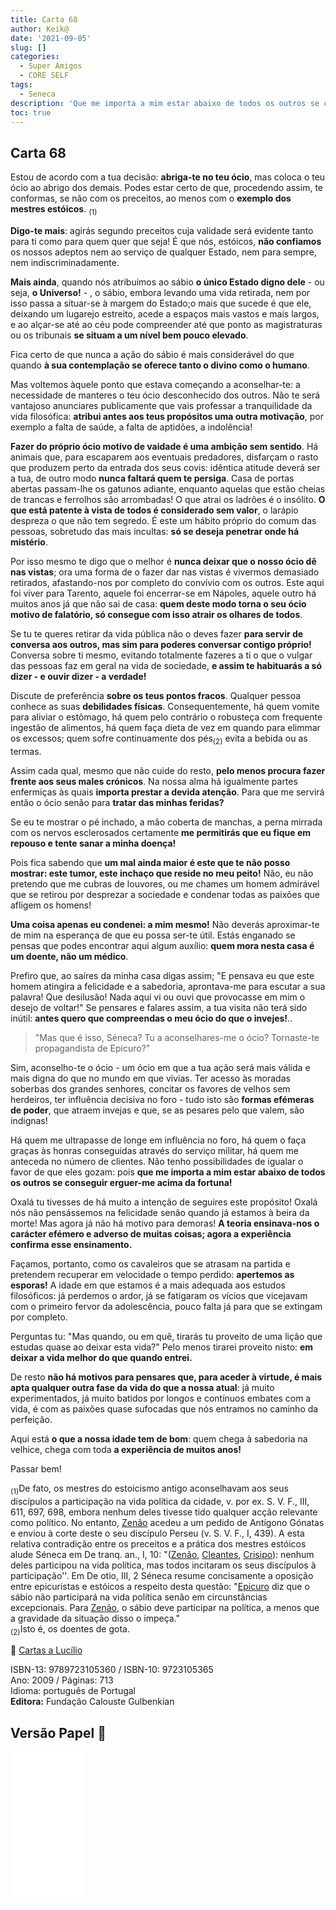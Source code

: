```yaml
---
title: Carta 68
author: Keik@
date: '2021-09-05'
slug: []
categories:
  - Super Amigos
  - CORE SELF
tags:
  - Seneca
description: 'Que me importa a mim estar abaixo de todos os outros se conseguir erguer-me acima da fortuna!'
toc: true
---
```


## Carta 68

Estou de acordo com a tua decisão: **abriga-te no teu ócio**, mas coloca o teu ócio ao abrigo dos demais. Podes estar certo de que, procedendo assim, te conformas, se não com os preceitos, ao menos com o **exemplo dos mestres estóicos**. <sub>(1)</sub>


**Digo-te mais**: agirás segundo preceitos cuja validade será evidente tanto para ti como para quem quer que seja! É que nós, estóicos, **não confiamos** os nossos adeptos nem ao serviço de qualquer Estado, nem para sempre, nem indiscriminadamente. 

**Mais ainda**, quando nós atribuimos ao sábio **o único Estado digno dele** - ou seja, **o Universo!** - , o sábio, embora levando uma vida retirada, nem por isso passa a situar-se à margem do Estado;o mais que sucede é que ele, deixando um lugarejo estreito, acede a espaços mais vastos e mais largos, e ao alçar-se até ao céu pode compreender até que ponto as magistraturas ou os tribunais **se situam a um nível bem pouco elevado**. 

Fica certo de que nunca a ação do sábio é mais considerável do que quando **à sua contemplação se oferece tanto o divino como o humano**.

Mas voltemos àquele ponto que estava começando a aconselhar-te: a necessidade de manteres o teu ócio desconhecido dos outros. Não te será vantajoso anunciares publicamente que vais professar a tranquilidade da vida filosófica: **atribui antes aos teus propósitos uma outra motivação**, por exemplo a falta de saúde, a falta de aptidões, a indolência! 

**Fazer do próprio ócio motivo de vaidade é uma ambição sem sentido**. Há animais que, para escaparem aos eventuais predadores, disfarçam o rasto que produzem perto da entrada dos seus covis: idêntica atitude deverá ser a tua, de outro modo **nunca faltará quem te persiga**. Casa de portas abertas passam-lhe os gatunos adiante, enquanto aquelas que estão cheias de trancas e ferrolhos são arrombadas! O que atrai os ladrões é o insólito. **O que está patente à vista de todos é considerado sem valor**, o larápio despreza o que não tem segredo. É este um hábito próprio do comum das pessoas, sobretudo das mais incultas: **só se deseja penetrar onde há mistério**.

Por isso mesmo te digo que o melhor é **nunca deixar que o nosso ócio dê nas vistas**; ora uma forma de o fazer dar nas vistas é vivermos demasiado retirados, afastando-nos por completo do convívio com os outros. Este aqui foi viver para Tarento, aquele foi encerrar-se em Nápoles, aquele outro há muitos anos já que não sai de casa: **quem deste modo torna o seu ócio motivo de falatório, só consegue com isso atrair os olhares de todos**.

Se tu te queres retirar da vida pública não o deves fazer **para servir de conversa aos outros, mas sim para poderes conversar contigo próprio!** Conversa sobre ti mesmo, evitando totalmente fazeres a ti o que o vulgar das pessoas faz em geral na vida de sociedade, **e assim te habituarás a só dizer - e ouvir dizer - a verdade!** 

Discute de preferência **sobre os teus pontos fracos**. Qualquer pessoa conhece as suas **debilidades físicas**. Consequentemente, há quem vomite para aliviar o estômago, há quem pelo contrário o robusteça com frequente ingestão de alimentos, há quem faça dieta de vez em quando para elimmar os excessos; quem sofre continuamente dos pés<sub>(2)</sub> evita a bebida ou as termas. 

Assim cada qual, mesmo que não cuide do resto, **pelo menos procura fazer frente aos seus males crónicos**. Na nossa alma há igualmente partes enfermiças às quais **importa prestar a devida atenção**. Para que me servirá então o ócio senão para **tratar das minhas feridas?**

Se eu te mostrar o pé inchado, a mão coberta de manchas, a perna mirrada com os nervos esclerosados certamente **me permitirás que eu fique em repouso e tente sanar a minha doença!**

Pois fica sabendo que **um mal ainda maior é este que te não posso mostrar: este tumor, este inchaço que reside no meu peito!** Não, eu não pretendo que me cubras de louvores, ou me chames um homem admirável que se retirou por desprezar a sociedade e condenar todas as paixões que afligem os homens! 

**Uma coisa apenas eu condenei: a mim mesmo!** Não deverás aproximar-te de mim na esperança de que eu possa ser-te útil. Estás enganado se pensas que podes encontrar aqui algum auxílio: **quem mora nesta casa é um doente, não um médico**. 

Prefiro que, ao saíres da minha casa digas assim; "E pensava eu que este homem atingira a felicidade e a sabedoria, aprontava-me para escutar a sua palavra! Que desilusão! Nada aqui vi ou ouvi que provocasse em mim o desejo de voltar!" Se pensares e falares assim, a tua visita não terá sido inútil: **antes quero que compreendas o meu ócio do que o invejes!**.. 

> "Mas que é isso, Séneca? Tu a aconselhares-me o ócio? Tornaste-te propagandista de Epicuro?"

Sim, aconselho-te o ócio - um ócio em que a tua ação será mais válida e mais digna do que no mundo em que vivias. Ter acesso às moradas soberbas dos grandes senhores, concitar os favores de velhos sem herdeiros, ter influência decisiva no foro - tudo isto são **formas efémeras de poder**, que atraem invejas e que, se as pesares pelo que valem, são indignas! 

Há quem me ultrapasse de longe em influência no foro, há quem o faça graças às honras conseguidas através do serviço militar, há quem me anteceda no número de clientes. Não tenho possibilidades de igualar o favor de que eles gozam: pois **que me importa a mim estar abaixo de todos os outros se conseguir erguer-me acima da fortuna!**

Oxalá tu tivesses de há muito a intenção de seguires este propósito! Oxalá nós não pensássemos na felicidade senão quando já estamos à beira da morte! Mas agora já não há motivo para demoras! **A teoria ensinava-nos o carácter efémero e adverso de muitas coisas; agora a experiência confirma esse ensinamento.**

Façamos, portanto, como os cavaleiros que se atrasam na partida e pretendem recuperar em velocidade o tempo perdido: **apertemos as esporas!** A idade em que estamos é a mais adequada aos estudos filosóficos: já perdemos o ardor, já se fatigaram os vícios que vicejavam com o primeiro fervor da adolescência, pouco falta já para que se extingam por completo. 

Perguntas tu: "Mas quando, ou em quê, tirarás tu proveito de uma lição que estudas quase ao deixar esta vida?" Pelo menos tirarei proveito nisto: **em deixar a vida melhor do que quando entrei.**

De resto **não há motivos para pensares que, para aceder à virtude, é mais apta qualquer outra fase da vida do que a nossa atual**: já muito experimentados, já muito batidos por longos e contínuos embates com a vida, é com as paixões quase sufocadas que nós entramos no caminho da perfeição.

Aqui está **o que a nossa idade tem de bom**: quem chega à sabedoria na velhice, chega com toda **a experiência de muitos anos!**

Passar bem!


<sub>(1)</sub>De fato, os mestres do estoicismo antigo aconselhavam aos seus discípulos a participação na vida política da cidade, v. por ex. S. V. F., III, 611, 697, 698, embora nenhum deles tivesse tido qualquer acção relevante como político. No entanto, [Zenão](https://pt.wikipedia.org/wiki/Zen%C3%A3o_de_C%C3%ADtio) acedeu a um pedido de Antígono Gónatas e enviou à corte deste o seu discípulo Perseu (v. S. V. F., I, 439). A esta relativa contradição entre os preceitos e a prática dos mestres estóicos alude Séneca em De tranq. an., I, 10: "([Zenão](https://pt.wikipedia.org/wiki/Zen%C3%A3o_de_C%C3%ADtio), [Cleantes](https://pt.wikipedia.org/wiki/Cleantes_de_Assos), [Crisipo](https://pt.wikipedia.org/wiki/Crisipo_de_Solos)): nenhum deles participou na vida política, mas todos incitaram os seus discípulos à participação''. Em De otio, III, 2 Séneca resume concisamente a oposição entre epicuristas e estóicos a respeito desta questão: "[Epicuro](https://pt.wikipedia.org/wiki/Epicuro) diz que o sábio não participará na vida política senão em circunstâncias excepcionais. Para [Zenão](https://pt.wikipedia.org/wiki/Zen%C3%A3o_de_C%C3%ADtio), o sábio deve participar na política, a menos que a gravidade da situação disso o impeça."  
<sub>(2)</sub>Isto é, os doentes de gota.  

:book: [Cartas a Lucílio](https://www.skoob.com.br/cartas-a-lucilio-37684ed41245.html)

ISBN-13: 9789723105360 / ISBN-10: 9723105365  
Ano: 2009 / Páginas: 713  
Idioma: português de Portugal   
**Editora:** Fundação Calouste Gulbenkian

## Versão Papel :book:

<iframe style="width:120px;height:240px;" marginwidth="0" marginheight="0" scrolling="no" frameborder="0" src="//ws-na.amazon-adsystem.com/widgets/q?ServiceVersion=20070822&OneJS=1&Operation=GetAdHtml&MarketPlace=BR&source=ac&ref=tf_til&ad_type=product_link&tracking_id=mundodekeika-20&marketplace=amazon&amp;region=BR&placement=9723105365&asins=9723105365&linkId=fb8dc16224bc0c2b7943ec769c5b5905&show_border=true&link_opens_in_new_window=true&price_color=333333&title_color=0066c0&bg_color=ffffff">
    </iframe>
